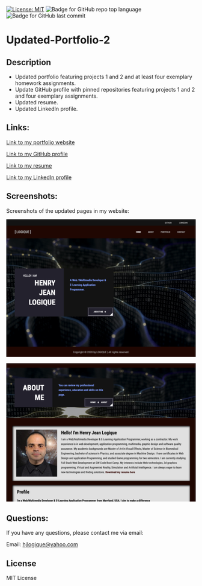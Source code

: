 
[![License: MIT](https://img.shields.io/badge/License-MIT-yellow.svg)](https://opensource.org/licenses/MIT) ![Badge for GitHub repo top language](https://img.shields.io/github/languages/top/hjlogique/Updated-Portfolio-Page-2?style=flat&logo=appveyor) ![Badge for GitHub last commit](https://img.shields.io/github/last-commit/hjlogique/Updated-Portfolio-Page-2?style=flat&logo=appveyor)
  
# Updated-Portfolio-2

  ## Description 
  
  * Updated portfolio featuring projects 1 and 2 and at least four exemplary homework assignments.
  * Update GitHub profile with pinned repositories featuring projects 1 and 2 and four exemplary assignments.
  * Updated resume.
  * Updated LinkedIn profile.


  ## Links:
  
  [Link to my portfolio website](https://hjlogique.github.io/Updated-Portfolio-2/)

  [Link to my GitHub profile](https://github.com/hjlogique)

  [Link to my resume](docs/henrylogique_resume.pdf)

  [Link to my LinkedIn profile](https://www.linkedin.com/in/henry-jean-logique-b63707b3/)


 ## Screenshots:

 Screenshots of the updated pages in my website:

 ![About Page](/screenshots/pic1.png)

 ![About Page](/screenshots/pic2.png)


  ## Questions:
  
  If you have any questions, please contact me via email:
  
  Email: hjlogique@yahoo.com

  
  ## License
  
  MIT License
